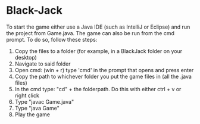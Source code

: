 # Black-Jack

To start the game either use a Java IDE (such as IntelliJ or Eclipse) and run the project from Game.java.
The game can also be run from the cmd prompt.
To do so, follow these steps:

1. Copy the files to a folder (for example, in a BlackJack folder on your desktop)
2. Navigate to said folder
3. Open cmd: (win + r) type 'cmd' in the prompt that opens and press enter
4. Copy the path to whichever folder you put the game files in (all the .java files)
5. In the cmd type: "cd" + the folderpath. Do this with either ctrl + v or right click
6. Type "javac Game.java"
7. Type "java Game"
8. Play the game
